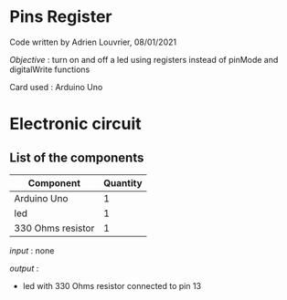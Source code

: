 # **Pins Register**

Code written by Adrien Louvrier, 08/01/2021

*Objective* : turn on and off a led using registers instead of pinMode and digitalWrite functions

Card used : Arduino Uno

# Electronic circuit

## **List of the components**

Component | Quantity 
----------|----------
Arduino Uno | 1
led | 1
330 Ohms resistor | 1

*input* : none

*output* : 
- led with 330 Ohms resistor connected to pin 13